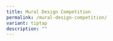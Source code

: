 ```yaml
---
title: Mural Design Competition
permalink: /mural-design-competition/
variant: tiptap
description: ""
---
```

